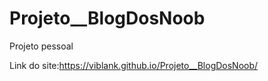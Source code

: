# Projeto__BlogDosNoob
Projeto pessoal

Link do site:https://viblank.github.io/Projeto__BlogDosNoob/
